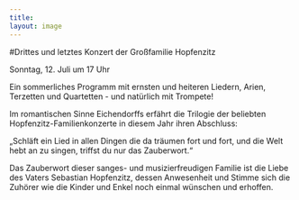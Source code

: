 ```yaml
---
title: 
layout: image
---
```


#Drittes und letztes Konzert der Großfamilie Hopfenzitz

Sonntag, 12. Juli um 17 Uhr 

Ein sommerliches Programm mit ernsten und heiteren Liedern, Arien, Terzetten und Quartetten - und natürlich mit Trompete!

Im romantischen Sinne Eichendorffs erfährt die Trilogie der beliebten Hopfenzitz-Familienkonzerte in diesem Jahr ihren Abschluss:  

„Schläft ein Lied in allen Dingen
die da träumen fort und fort,
und die Welt hebt an zu singen,
triffst du nur das Zauberwort.“

Das Zauberwort dieser sanges- und musizierfreudigen Familie ist die Liebe des Vaters Sebastian Hopfenzitz, dessen Anwesenheit und Stimme sich die Zuhörer wie die Kinder und Enkel noch einmal wünschen und erhoffen.
